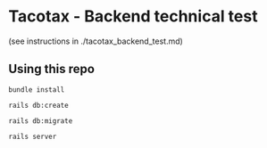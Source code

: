 # Tacotax - Backend technical test

(see instructions in ./tacotax_backend_test.md)

## Using this repo

`bundle install`

`rails db:create`

`rails db:migrate`

`rails server`
